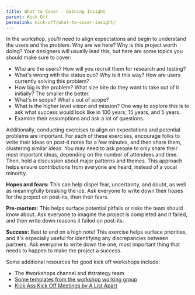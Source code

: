 ```yaml
---
title: What to Cover - Gaining Insight
parent: Kick Off
permalink: kick-off/what-to-cover-insight/
---
```

In the workshop, you'll need to align expectations and begin to understand the users and the problem. Why are we here? Why is this project worth doing? Your designers will usually lead this, but here are some topics you should make sure to cover:

- Who are the users? How will you recruit them for research and testing?
- What's wrong with the status quo? Why is it this way? How are users currently solving this problem?
- How big is the problem? What size bite do they want to take out of it initially? The smaller the better.
- What's in scope? What's out of scope?
- What is the higher level vision and mission? One way to explore this is to ask what success would look like in 100 years, 15 years, and 5 years.
- Examine their assumptions and ask a lot of questions.

Additionally, conducting exercises to align on expectations and potential problems are important. For each of these exercises, encourage folks to write their ideas on post-it notes for a few minutes, and then share them, clustering similar ideas. You may need to ask people to only share their most important ideas, depending on the number of attendees and time. Then, hold a discussion about major patterns and themes. This approach helps ensure contributions from everyone are heard, instead of a vocal minority.

**Hopes and fears:** This can help dispel fear, uncertainty, and doubt, as well as meaningfully breaking the ice. Ask everyone to write down their hopes for the project on post-its, then their fears.

**Pre-mortem:** This helps surface potential pitfalls or risks the team should know about. Ask everyone to imagine the project is completed and it failed, and then write down reasons it failed on post-its.

**Success:** Best to end on a high note! This exercise helps surface priorities, and it's especially useful for identifying any discrepancies between partners. Ask everyone to write down the one, most important thing that needs to happen to make the project a success.

Some additional resources for good kick off workshops include:

- The #workshops channel and #strategy team
- [Some templates from the workshop working group](https://drive.google.com/drive/u/0/folders/0Bzc-6_yruTAkLWo0R0NmUFZQUkU)
- [Kick Ass Kick Off Meetings by A List Apart](https://alistapart.com/article/kick-ass-kickoff-meetings)
